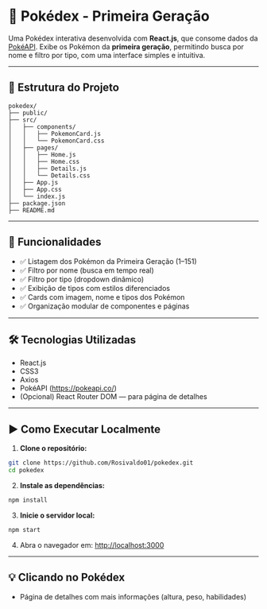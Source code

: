 
# 📘 Pokédex - Primeira Geração

Uma Pokédex interativa desenvolvida com **React.js**, que consome dados da [PokéAPI](https://pokeapi.co/). Exibe os Pokémon da **primeira geração**, permitindo busca por nome e filtro por tipo, com uma interface simples e intuitiva.

---

## 🧩 Estrutura do Projeto

```
pokedex/
├── public/
├── src/
│   ├── components/
│   │   ├── PokemonCard.js
│   │   └── PokemonCard.css
│   ├── pages/
│   │   ├── Home.js
│   │   ├── Home.css
│   │   ├── Details.js
│   │   └── Details.css
│   ├── App.js
│   ├── App.css
│   └── index.js
├── package.json
├── README.md
```

---

## 🚀 Funcionalidades

- ✅ Listagem dos Pokémon da Primeira Geração (1–151)  
- ✅ Filtro por nome (busca em tempo real)  
- ✅ Filtro por tipo (dropdown dinâmico)  
- ✅ Exibição de tipos com estilos diferenciados  
- ✅ Cards com imagem, nome e tipos dos Pokémon  
- ✅ Organização modular de componentes e páginas  

---

## 🛠️ Tecnologias Utilizadas

- React.js
- CSS3
- Axios
- PokéAPI (https://pokeapi.co/)
- (Opcional) React Router DOM — para página de detalhes

---

## ▶️ Como Executar Localmente

1. **Clone o repositório:**

```bash
git clone https://github.com/Rosivaldo01/pokedex.git
cd pokedex
```

2. **Instale as dependências:**

```bash
npm install
```

3. **Inicie o servidor local:**

```bash
npm start
```

4. Abra o navegador em: [http://localhost:3000](http://localhost:3000)

---

## 💡 Clicando no Pokédex

- Página de detalhes com mais informações (altura, peso, habilidades)  






